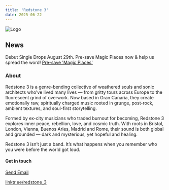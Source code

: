 ```yaml
---
title: 'Redstone 3'
date: 2025-06-22
---
```


![ Logo ](/images/Redstone3font.png)

## News
Debut Single Drops August 29th.
Pre-save Magic Places now & help us spread the word!
<a href="https://ditto.fm/magic-places">Pre-save 'Magic Places'</a>

### About 
Redstone 3 is a genre-bending collective of weathered souls and sonic architects who’ve lived many lives — from gritty tours across Europe to the fluorescent grind of overwork. Now based in Gran Canaria, they create emotionally raw, spiritually charged music rooted in grunge, post-rock, ambient textures, and soul-first storytelling.

Formed by ex-city musicians who traded burnout for becoming, Redstone 3 explores inner peace, rebellion, love, and cosmic truth. With roots in Bristol, London, Vienna, Buenos Aries, Madrid and Rome, their sound is both global and grounded — dark and mysterious, yet hopeful and healing.

Redstone 3 isn’t just a band. It’s what happens when you remember who you were before the world got loud.




#### Get in touch
[Send Email](mailto:info@redstone3.com)

<a href="https://linktr.ee/redstone_3" target="_blank">linktr.ee/redstone_3</a>